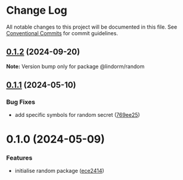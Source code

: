 # Change Log

All notable changes to this project will be documented in this file.
See [Conventional Commits](https://conventionalcommits.org) for commit guidelines.

## [0.1.2](https://github.com/lindorm-io/monorepo/compare/@lindorm/random@0.1.1...@lindorm/random@0.1.2) (2024-09-20)

**Note:** Version bump only for package @lindorm/random

## [0.1.1](https://github.com/lindorm-io/monorepo/compare/@lindorm/random@0.1.0...@lindorm/random@0.1.1) (2024-05-10)

### Bug Fixes

- add specific symbols for random secret ([769ee25](https://github.com/lindorm-io/monorepo/commit/769ee25b81f4ef59ce9c9507f31ec4a93ea780cb))

# 0.1.0 (2024-05-09)

### Features

- initialise random package ([ece2414](https://github.com/lindorm-io/monorepo/commit/ece2414748fd4d6b2c6bb8e4057d480fc34252b7))
